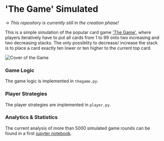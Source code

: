 # 'The Game' Simulated
→ *This repository is currently still in the creation phase!*

This is a simple simulation of the popular card game ['The Game'](https://de.wikipedia.org/wiki/The_Game_(Kartenspiel)), where players iteratively have to put all cards from 1 to 99 onto two increasing and two decreasing stacks.
The only possiblity to decrease/ increase the stack is to place a card exactly ten lower or ten higher to the current top card.

![Cover of the Game](http://middys.nsv.de/wp-content/uploads/2019/11/4034_The_Game_Schachtel_800.jpg)

### Game Logic
The game logic is implemented in `thegame.py`.

### Player Strategies
The player strategies are implemented in `player.py`.

### Analytics & Statistics
The current analysis of more than 5000 simulated game rounds can be found in a first [jupyter notebook](analytics/analyse_results.ipynb).